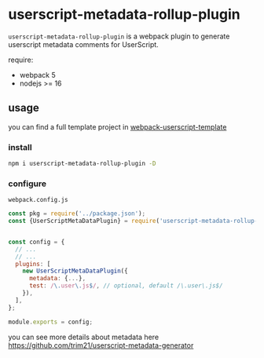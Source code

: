 # userscript-metadata-rollup-plugin

`userscript-metadata-rollup-plugin` is a webpack plugin to
generate userscript metadata comments for UserScript.

require:

- webpack 5
- nodejs >= 16

## usage

you can find a full template project in [webpack-userscript-template](https://github.com/Trim21/webpack-userscript-template)

### install

```bash
npm i userscript-metadata-rollup-plugin -D
```

### configure

`webpack.config.js`

```javascript
const pkg = require('../package.json');
const {UserScriptMetaDataPlugin} = require('userscript-metadata-rollup-plugin');


const config = {
  // ...
  // ...
  plugins: [
    new UserScriptMetaDataPlugin({
      metadata: {...},
      test: /\.user\.js$/, // optional, default /\.user\.js$/
    }),
  ],
};

module.exports = config;
```

you can see more details about metadata here <https://github.com/trim21/userscript-metadata-generator>
